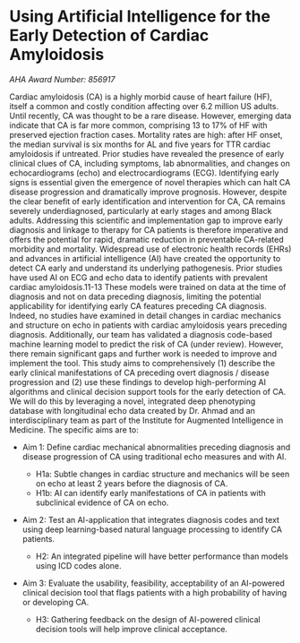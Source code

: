 # Using Artificial Intelligence for the Early Detection of Cardiac Amyloidosis
*AHA Award Number: 856917*

Cardiac amyloidosis (CA) is a highly morbid cause of heart failure (HF), itself a common and costly condition affecting over 6.2 million US adults.
Until recently, CA was thought to be a rare disease. However, emerging data indicate that CA is far more common, comprising 13 to 17% of HF with preserved ejection fraction cases.
Mortality rates are high: after HF onset, the median survival is six months for AL and five years for TTR cardiac amyloidosis if untreated. 
Prior studies have revealed the presence of early clinical clues of CA, including symptoms, lab abnormalities, and changes on  echocardiograms (echo) and electrocardiograms (ECG).
Identifying early signs is essential given the emergence of novel therapies which can halt CA disease progression and dramatically improve prognosis.
However, despite the clear benefit of early identification and intervention for CA, CA remains severely underdiagnosed, particularly at early stages and among Black adults.
Addressing this scientific and implementation gap to improve early diagnosis and linkage to therapy for CA patients is therefore imperative and offers the potential for rapid, dramatic reduction in
preventable CA-related morbidity and mortality.
Widespread use of electronic health records (EHRs) and advances in artificial intelligence (AI) have created the opportunity to detect CA early and understand its underlying pathogenesis.
Prior studies have used AI on ECG and echo data to identify patients with prevalent cardiac amyloidosis.11-13 These models were trained on data at the time of diagnosis and not on data preceding diagnosis, limiting the potential applicability for identifying early CA features preceding CA diagnosis. 
Indeed, no studies have examined in detail changes in cardiac mechanics and structure on echo in patients with cardiac amyloidosis years preceding diagnosis. 
Additionally, our team has validated a diagnosis code-based machine learning model to predict the risk of CA (under review). 
However, there remain significant gaps and further work is needed to improve and implement the tool.
This study aims to comprehensively (1) describe the early clinical manifestations of CA preceding overt diagnosis / disease progression and (2) use these findings to develop high-performing AI algorithms and clinical decision support tools for the early detection of CA. 
We will do this by leveraging a novel, integrated deep phenotyping database with longitudinal echo data created by Dr. Ahmad and an interdisciplinary team as part of the Institute for Augmented
Intelligence in Medicine. 
The specific aims are to:
- Aim 1: Define cardiac mechanical abnormalities preceding diagnosis and disease progression of CA using traditional echo measures and with AI.
    - H1a: Subtle changes in cardiac structure and mechanics will be seen on echo at least 2 years before the diagnosis of CA.
    - H1b: AI can identify early manifestations of CA in patients with subclinical evidence of CA on echo.

- Aim 2: Test an AI-application that integrates diagnosis codes and text using deep learning-based natural language processing to identify CA patients.
    - H2: An integrated pipeline will have better performance than models using ICD codes alone.

- Aim 3: Evaluate the usability, feasibility, acceptability of an AI-powered clinical decision tool that flags patients with a high probability of having or developing CA.
    - H3: Gathering feedback on the design of AI-powered clinical decision tools will help improve clinical acceptance.


